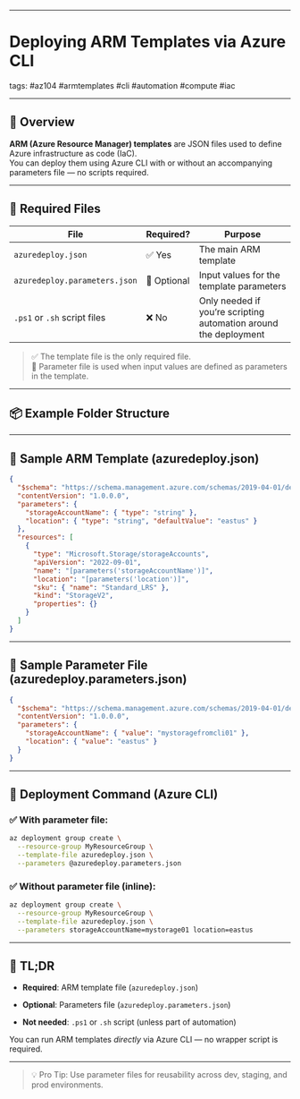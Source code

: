 


---
# Deploying ARM Templates via Azure CLI
tags: #az104 #armtemplates #cli #automation #compute #iac

---

## 🧾 Overview

**ARM (Azure Resource Manager) templates** are JSON files used to define Azure infrastructure as code (IaC).  
You can deploy them using Azure CLI with or without an accompanying parameters file — no scripts required.

---

## 📁 Required Files

| File | Required? | Purpose |
|------|-----------|---------|
| `azuredeploy.json` | ✅ Yes | The main ARM template |
| `azuredeploy.parameters.json` | 🔁 Optional | Input values for the template parameters |
| `.ps1` or `.sh` script files | ❌ No | Only needed if you’re scripting automation around the deployment |

> ✅ The template file is the only required file.  
> 🔁 Parameter file is used when input values are defined as parameters in the template.

---

## 📦 Example Folder Structure



---

## 🧪 Sample ARM Template (azuredeploy.json)

```json
{
  "$schema": "https://schema.management.azure.com/schemas/2019-04-01/deploymentTemplate.json#",
  "contentVersion": "1.0.0.0",
  "parameters": {
    "storageAccountName": { "type": "string" },
    "location": { "type": "string", "defaultValue": "eastus" }
  },
  "resources": [
    {
      "type": "Microsoft.Storage/storageAccounts",
      "apiVersion": "2022-09-01",
      "name": "[parameters('storageAccountName')]",
      "location": "[parameters('location')]",
      "sku": { "name": "Standard_LRS" },
      "kind": "StorageV2",
      "properties": {}
    }
  ]
}
```

---

## 🔧 Sample Parameter File (azuredeploy.parameters.json)

```json
{
  "$schema": "https://schema.management.azure.com/schemas/2019-04-01/deploymentParameters.json#",
  "contentVersion": "1.0.0.0",
  "parameters": {
    "storageAccountName": { "value": "mystoragefromcli01" },
    "location": { "value": "eastus" }
  }
}
```

---

## 🚀 Deployment Command (Azure CLI)

### ✅ With parameter file:

```bash
az deployment group create \
  --resource-group MyResourceGroup \
  --template-file azuredeploy.json \
  --parameters @azuredeploy.parameters.json
```

### ✅ Without parameter file (inline):

```bash
az deployment group create \
  --resource-group MyResourceGroup \
  --template-file azuredeploy.json \
  --parameters storageAccountName=mystorage01 location=eastus
```

---

## 🧠 TL;DR

- **Required**: ARM template file (`azuredeploy.json`)
    
- **Optional**: Parameters file (`azuredeploy.parameters.json`)
    
- **Not needed**: `.ps1` or `.sh` script (unless part of automation)
    

You can run ARM templates _directly_ via Azure CLI — no wrapper script is required.

---

> 💡 Pro Tip: Use parameter files for reusability across dev, staging, and prod environments.
